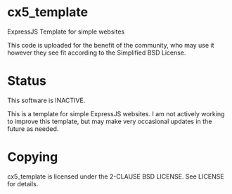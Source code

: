 # cx5_template
ExpressJS Template for simple websites

This code is uploaded for the benefit of the community, who may use it however 
they see fit according to the Simplified BSD License.

# Status
This software is INACTIVE.

This is a template for simple ExpressJS websites.  I am not actively working to
improve this template, but may make very occasional updates in the future as
needed.

# Copying
cx5_template is licensed under the 2-CLAUSE BSD LICENSE. See LICENSE for details.
